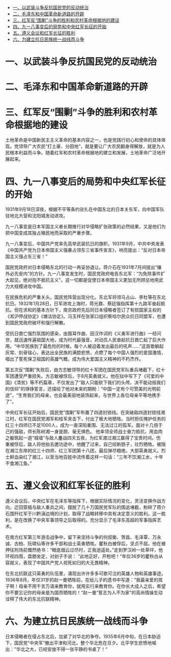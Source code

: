 - [ 一、以武装斗争反抗国民党的反动统治](#head1)
- [ 二、毛泽东和中国革命新道路的开辟](#head2)
- [ 三、红军反“围剿”斗争的胜利和农村革命根据地的建设](#head3)
- [ 四、九一八事变后的局势和中央红军长征的开始](#head4)
- [ 五、遵义会议和红军长征的胜利](#head5)
- [ 六、为建立抗日民族统一战线而斗争](#head6)
# <span id="head1"> 一、以武装斗争反抗国民党的反动统治</span>

# <span id="head2"> 二、毛泽东和中国革命新道路的开辟</span>

# <span id="head3"> 三、红军反“围剿”斗争的胜利和农村革命根据地的建设</span>
土地革命是中国新民主主义革命的基本内容之一，也是党践行初心和使命的具体体现。党领导广大农民“打土豪、分田地”，就是要让广大农民翻身得解放，就是为人民根本利益而斗争。随着红军和农村革命根据地的建立和发展，土地革命广泛地开展起来。

# <span id="head4"> 四、九一八事变后的局势和中央红军长征的开始</span>
1931年9月18日深夜，根据不平等条约驻扎在中国东北的日本关东军，向中国军队驻地北大营和沈阳城发动进攻。

九一八事变是日本军国主义者长期推行对华侵略扩张政策的必然结果，又是他们为把中国变成其独占殖民地而采取的严重步骤。

九一八事变后，中国共产党率先高举武装抗日的旗帜，1931年9月，中共中央发表《中国共产党为日本帝国主义强暴占领东三省事件宣言》，响亮提出：“反对日本帝国主义强占东三省！”

国民党政府对日本侵略东北的行动一再妥协退让。蒋介石在1931年7月间提出“攘外必先安内”的方针。九一八事变发生时，国民党政府电告东北军：“为免除事件扩大起见，绝对抱不抵抗主义”。这一切都是促使日本帝国主义更加无所顾忌地用武力大规模进攻中国。

在民族危机的严重关头，国民党阵营出现分化。东北军将领马占山、李杜等在东北抗日。1932年1月28日，日军进攻上海时，蒋光鼐、蔡廷锴指挥第十九路军奋起抵抗。但在求和的基本方针下，南京政府先后同日本侵略者签订了有损国家主权的《淞沪停战协定》《塘沽协定》。冯玉祥在张家口组织察哈尔民众抗日同盟军，也遭到国民党政府破坏和强行解散。

受抗日救亡强烈氛围的感染，由聂耳作曲、田汉作词的《义勇军进行曲》一经问世，就迅速传遍祖国大地，成为时代最强音，对动员人民奋起抗日救亡起了巨大作用。“中华民族到了最危险的时候，每个人被迫着发出最后的吼声......”这首歌躺起灰常、刻骨铭心，表达出全民族的满腔悲愤，点燃了每个中国人强烈的爱国激情，唱出了誓死保卫祖国的英雄气概，成为伟大爱国主义精神的不朽杰作。

第五次反“围剿”失败后，由方志敏领导的红十军团在国民党军队重兵堵截下，红十军团遭受严重损失。方志敏被俘后，于8月英勇就义。他在狱中写下了《可爱的中国》《清贫》等不朽篇章，不仅发出了“敌人只能砍下我们的头颅，决不能动摇我们的信仰”的铮铮誓言，还描绘了他对未来的期盼：“中国一定有个可赞美的光明前途”，“生育我们的母亲，也会最美丽地装饰起来，与世界上各位母亲平等地携手了”。

中央红军长征开始后，国民党”围剿“军布置了四道封锁线。在突破敌四道封锁线湘江时，红军在国民党湘军和桂军夹击下，付出了极大地牺牲。当时担任掩护任务的红三十四师已不足1000人，成为一直深陷重围、无法过江的孤军。面对十几倍于己的强敌，师长陈树湘一身是胆、毫无惧色。 他率领全师战士奋力抵抗，用血肉之躯筑起一道“城墙”与敌人鏖战四天五夜，为红军渡过湘江赢得了宝贵时间。伤 重被俘后，敌人将他抬去邀功途中，他醒了过来，自己绞断肠子，壮烈牺牲。被阻在湘江东岸的红三十四师、红三军团第十八团，最后弹尽粮绝，大部英勇就义。烈士鲜血染红了湘江，以至当地百姓中流传着这样一句话：“三年不饮湘江水，十年不食湘江鱼。”

# <span id="head5"> 五、遵义会议和红军长征的胜利</span>
遵义会议后，中央红军在毛泽东等指挥下，根据实际情况的变化，灵活变换作战方向，迂回穿插与敌人重兵之间，摆脱了几十万国民党军队的围追堵截，粉碎了蒋介石围歼红军于川黔滇边境的计划，取得了战略转移中具有决定意义的胜利。这一胜利，是在改换了中央军事领导之后取得的。充分显示了毛泽东高超的军事指挥艺术。

在南方红军第三年游击战争中，留下来坚持斗争的何叔衡、贺昌、毛泽覃、万永诚、古柏、阮啸仙等许多干部和战士英勇牺牲。瞿秋白被俘后，坚贞不屈。他在被押往刑场前慨然绝书：“眼底烟云过尽时，正我逍遥处。”走到罗汉岭一处草坪，他环视四周，盘膝坐定，对刽子手说： “此地正好，开枪吧！“年仅36岁的瞿秋白从容就义，表现了中国共产党人视死如归的大无畏精神。

在东北抗联这只英勇的队伍里，涌现出许许多多可歌可泣的英雄人物和英雄事迹。1936年8月，年仅31岁的赵一曼牺牲前，在给儿子的遗书中写道：”我最亲爱的孩子啊！母亲不用千言万语来教育你，就用实行来教育你。在你长大成人之后，希望你不要忘记你的母亲是为国而牺牲的！“赵一曼”誓志为人不为家“的高尚情操生动诠释了伟大的东北抗联精神。

# <span id="head6"> 六、为建立抗日民族统一战线而斗争</span>
日本侵略者在侵占东北后，加紧了对华北的争夺。1935年6月中旬，在日本胁迫下，国民党”中央军“撤出平津和河北，整个华北危在旦夕。北平学生悲愤地喊出：”华北之大，已经安放不得一张平静的书桌了！“

